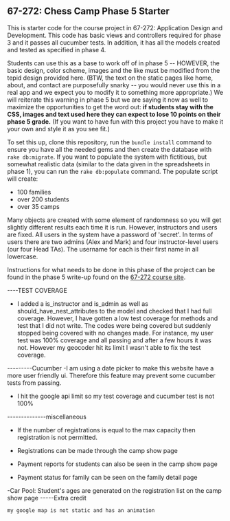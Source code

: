## 67-272: Chess Camp Phase 5 Starter ##

This is starter code for the course project in 67-272: Application Design and Development.  This code has basic views and controllers required for phase 3 and it passes all cucumber tests.  In addition, it has all the models created and tested as specified in phase 4.

Students can use this as a base to work off of in phase 5 -- HOWEVER, the basic design, color scheme, images and the like must be modified from the tepid design provided here.  (BTW, the text on the static pages like home, about, and contact are purposefully snarky -- you would never use this in a real app and we expect you to modify it to something more appropriate.)  We will reiterate this warning in phase 5 but we are saying it now as well to maximize the opportunities to get the word out: **if students stay with the CSS, images and text used here they can expect to lose 10 points on their phase 5 grade.**  (If you want to have fun with this project you have to make it your own and style it as you see fit.)

To set this up, clone this repository, run the `bundle install` command to ensure you have all the needed gems and then create the database with `rake db:migrate`.  If you want to populate the system with fictitious, but somewhat realistic data (similar to the data given in the spreadsheets in phase 1), you can run the `rake db:populate` command.  The populate script will create:
- 100 families
- over 200 students
- over 35 camps

Many objects are created with some element of randomness so you will get slightly different results each time it is run.  However, instructors and users are fixed.  All users in the system have a password of 'secret'.  In terms of users there are two admins (Alex and Mark) and four instructor-level users (our four Head TAs).  The username for each is their first name in all lowercase.

Instructions for what needs to be done in this phase of the project can be found in the phase 5 write-up found on the [67-272 course site](http://cmu-is-272.org/projects/5).



----TEST COVERAGE

 - I added a is_instructor and is_admin as well as should_have_nest_attributes to the model and checked that I had full coverage.
 However, I have gotten a low test coverage for methods and test that I did not write. The codes were being covered but suddenly stopped being covered with no changes made. For instance, my user test was 100% coverage and all passing and after a few hours it was not. However my geocoder hit its limit I wasn't able to fix the test coverage.

---------Cucumber
 -I am using a date picker to make this website have a more user friendly ui. Therefore this feature may prevent some cucumber tests from passing. 
 - I hit the google api limit so my test coverage and cucumber test is not 100%


--------------miscellaneous 
- If the number of registrations is equal to the max capacity then registration is not permitted. 

- Registrations can be made through the camp show page
- Payment reports for students can also be seen in the camp show page 
- Payment status for family can be seen on the family detail page 


-Car Pool: Student's ages are generated on the registration list on the camp show page
-----Extra credit

	my google map is not static and has an animation